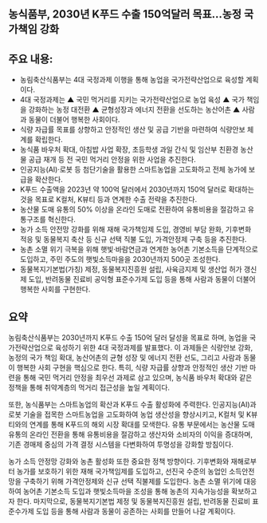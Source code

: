 ## 농식품부, 2030년 K푸드 수출 150억달러 목표…농정 국가책임 강화

## 주요 내용:
*   농림축산식품부는 4대 국정과제 이행을 통해 농업을 국가전략산업으로 육성할 계획이다.
*   4대 국정과제는 ▲ 국민 먹거리를 지키는 국가전략산업으로 농업 육성 ▲ 국가 책임을 강화하는 농정 대전환 ▲ 균형성장과 에너지 전환을 선도하는 농산어촌 ▲ 사람과 동물이 더불어 행복한 사회이다.
*   식량 자급률 목표를 상향하고 안정적인 생산 및 공급 기반을 마련하여 식량안보 체계를 확립한다.
*   농식품 바우처 확대, 아침밥 사업 확장, 초등학생 과일 간식 및 임산부 친환경 농산물 공급 재개 등 전 국민 먹거리 안정을 위한 사업을 추진한다.
*   인공지능(AI)·로봇 등 첨단기술을 활용한 스마트농업을 고도화하고 전체 농가에 보급을 확산한다.
*   K푸드 수출액을 2023년 약 100억 달러에서 2030년까지 150억 달러로 확대하는 것을 목표로 K컬처, K뷰티 등과 연계한 수출 전략을 추진한다.
*   농산물 도매 유통의 50% 이상을 온라인 도매로 전환하여 유통비용을 절감하고 유통구조를 혁신한다.
*   농가 소득 안전망 강화를 위해 재해 국가책임제 도입, 경영비 부담 완화, 기후변화 적응 및 동물복지 축산 등 신규 선택 직불 도입, 가격안정제 구축 등을 추진한다.
*   농촌 소멸 위기 극복을 위해 햇빛·바람연금과 연계한 농어촌 기본소득을 단계적으로 도입하고, 주민 주도의 햇빛소득마을을 2030년까지 500곳 조성한다.
*   동물복지기본법(가칭) 제정, 동물복지진흥원 설립, 사육금지제 및 생산업 허가 갱신제 도입, 반려동물 진료비 공익형 표준수가제 도입 등을 통해 사람과 동물이 더불어 행복한 사회를 구현한다.

## 요약
농림축산식품부는 2030년까지 K푸드 수출 150억 달러 달성을 목표로 하며, 농업을 국가전략산업으로 육성하기 위한 4대 국정과제를 발표했다. 이 과제들은 식량안보 강화, 농정의 국가 책임 확대, 농산어촌의 균형 성장 및 에너지 전환 선도, 그리고 사람과 동물이 행복한 사회 구현을 핵심으로 한다. 특히, 식량 자급률 상향과 안정적인 생산 기반 마련을 통해 국민 먹거리 안정을 최우선 과제로 삼고 있으며, 농식품 바우처 확대와 같은 정책을 통해 취약계층의 먹거리 접근성을 높일 계획이다.

또한, 농식품부는 스마트농업의 확산과 K푸드 수출 활성화에 주력한다. 인공지능(AI)과 로봇 기술을 접목한 스마트농업을 고도화하여 농업 생산성을 향상시키고, K컬처 및 K뷰티와의 연계를 통해 K푸드의 해외 시장 확대를 모색한다. 유통 부문에서는 농산물 도매 유통의 온라인 전환을 통해 유통비용을 절감하고 생산자와 소비자의 이익을 증대하며, 기존 경매제 중심의 가격 결정 시스템을 다변화하여 투명성을 강화할 방침이다.

농가 소득 안정망 강화와 농촌 활성화 또한 중요한 정책 방향이다. 기후변화와 재해로부터 농가를 보호하기 위한 재해 국가책임제를 도입하고, 선진국 수준의 농업인 소득안전망을 구축하기 위해 가격안정제와 신규 선택 직불제를 도입한다. 농촌 소멸 위기에 대응하여 농어촌 기본소득 도입과 햇빛소득마을 조성을 통해 농촌의 지속가능성을 확보하고자 한다. 마지막으로, 동물복지기본법 제정 및 동물복지진흥원 설립, 반려동물 진료비 표준수가제 도입 등을 통해 사람과 동물이 공존하는 사회를 만들어 나갈 계획이다.